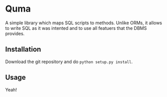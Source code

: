 Quma
====

A simple library which maps SQL scripts to methods. Unlike ORMs, it allows
to write SQL as it was intented and to use all featuers that the DBMS provides.

Installation
------------
Download the git repository and do ``python setup.py install``.


Usage
-----

Yeah!
